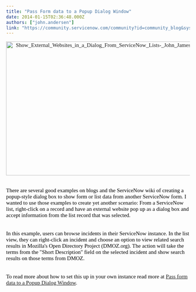 ```yaml
---
title: "Pass Form data to a Popup Dialog Window"
date: 2014-01-15T02:36:48.000Z
authors: ["john.andersen"]
link: "https://community.servicenow.com/community?id=community_blog&sys_id=847ceea1dbd0dbc01dcaf3231f9619b7"
---
```

<p style="padding-bottom: 18px; color: #000000; font-family: georgia, 'times new roman', verdana; font-size: 15px; text-align: center;"><a href="http://www.john-james-andersen.com/blog/service-now/show-external-websites-in-a-dialog-from-servicenow-lists.html"><img   alt="Show_External_Websites_in_a_Dialog_From_ServiceNow_Lists-_John_James_Andersen-2.png" class="image-0 jive-image" src="bfa2a331dbd85b048c8ef4621f9619e0.iix" style="height: 367px; width: 620px;"/></a></p><p style="padding-bottom: 18px; color: #000000; font-family: georgia, 'times new roman', verdana; font-size: 15px;">There are several good examples on blogs and the ServiceNow wiki of creating a popup-style dialog box to show form or list data from another ServiceNow form. I wanted to use those examples to create yet another scenario: From a ServiceNow list, right-click on a record and have an external website pop up as a dialog box and accept information from the list record that was selected.</p><p style="padding-bottom: 18px; color: #000000; font-family: georgia, 'times new roman', verdana; font-size: 15px;">In this example, users can browse incidents in their ServiceNow instance. In the list view, they can right-click an incident and choose an option to view related search results in Mozilla's Open Directory Project (DMOZ.org). The action will take the terms from the "Short Description" field on the selected incident and show search results on those terms from DMOZ.</p><p style="padding-bottom: 18px; color: #000000; font-family: georgia, 'times new roman', verdana; font-size: 15px;">To read more about how to set this up in your own instance read more at <a title="w.john-james-andersen.com/blog/service-now/show-external-websites-in-a-dialog-from-servicenow-lists.html" href="http://www.john-james-andersen.com/blog/service-now/show-external-websites-in-a-dialog-from-servicenow-lists.html">Pass form data to a Popup Dialog Window</a>.</p>